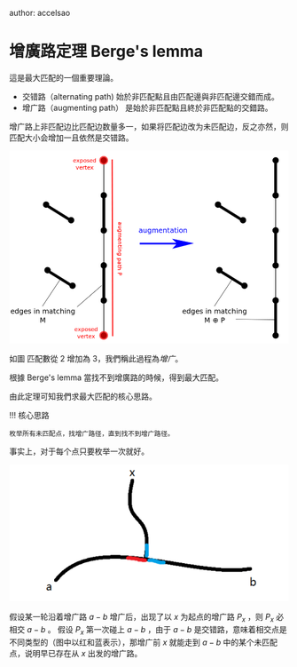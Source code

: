 author: accelsao

# 增廣路定理 Berge's lemma

這是最大匹配的一個重要理論。

* 交错路（alternating path) 始於非匹配點且由匹配邊與非匹配邊交錯而成。
* 增广路（augmenting path） 是始於非匹配點且終於非匹配點的交錯路。

增广路上非匹配边比匹配边数量多一，如果将匹配边改为未匹配边，反之亦然，则匹配大小会增加一且依然是交错路。

![augment-1](./images/augment-1.png)

如圖 匹配數從 2 增加為 3，我們稱此過程為*增广*。

根據 Berge's lemma 當找不到增廣路的時候，得到最大匹配。

由此定理可知我們求最大匹配的核心思路。

!!! 核心思路

    枚举所有未匹配点，找增广路径，直到找不到增广路径。

事实上，对于每个点只要枚举一次就好。

![augment-2](./images/augment-2.png)

假设某一轮沿着增广路 $a - b$ 增广后，出现了以 $x$ 为起点的增广路 $P_x$ ，则 $P_x$ 必相交 $a - b$ 。
假设 $P_x$ 第一次碰上 $a - b$ ，由于 $a - b$ 是交错路，意味着相交点是不同类型的（图中以红和蓝表示），那增广前 $x$ 就能走到 $a - b$ 中的某个未匹配点，说明早已存在从 $x$ 出发的增广路。
